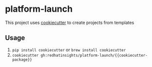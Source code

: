 # platform-launch

This project uses [cookiecutter](https://github.com/cookiecutter/cookiecutter) to create projects from templates

## Usage

1. `pip install cookiecutter` or `brew install cookiecutter`
2. `cookiecutter gh:redhatinsights/platform-launch/{{cookiecutter-package}}`
